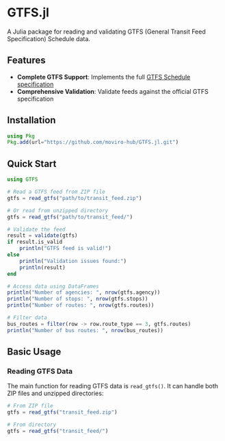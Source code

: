 # GTFS.jl

A Julia package for reading and validating GTFS (General Transit Feed Specification) Schedule data.

## Features

- **Complete GTFS Support**: Implements the full [GTFS Schedule specification](https://gtfs.org/documentation/schedule/reference/)
- **Comprehensive Validation**: Validate feeds against the official GTFS specification

## Installation

```julia
using Pkg
Pkg.add(url="https://github.com/moviro-hub/GTFS.jl.git")
```

## Quick Start

```julia
using GTFS

# Read a GTFS feed from ZIP file
gtfs = read_gtfs("path/to/transit_feed.zip")

# Or read from unzipped directory
gtfs = read_gtfs("path/to/transit_feed/")

# Validate the feed
result = validate(gtfs)
if result.is_valid
    println("GTFS feed is valid!")
else
    println("Validation issues found:")
    println(result)
end

# Access data using DataFrames
println("Number of agencies: ", nrow(gtfs.agency))
println("Number of stops: ", nrow(gtfs.stops))
println("Number of routes: ", nrow(gtfs.routes))

# Filter data
bus_routes = filter(row -> row.route_type == 3, gtfs.routes)
println("Number of bus routes: ", nrow(bus_routes))
```

## Basic Usage

### Reading GTFS Data

The main function for reading GTFS data is `read_gtfs()`. It can handle both ZIP files and unzipped directories:

```julia
# From ZIP file
gtfs = read_gtfs("transit_feed.zip")

# From directory
gtfs = read_gtfs("transit_feed/")
```
